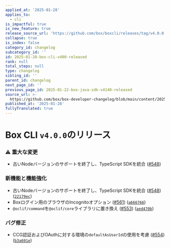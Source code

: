 ```yaml
---
applied_at: '2025-01-28'
applies_to:
  - cli
is_impactful: true
is_new_feature: true
release_source_url: 'https://github.com/box/boxcli/releases/tag/v4.0.0'
collapse: true
is_index: false
category_id: changelog
subcategory_id: ''
id: 2025-01-28-box-cli-v400-released
rank: null
total_steps: null
type: changelog
sibling_id: ''
parent_id: changelog
next_page_id: ''
previous_page_id: 2025-01-22-box-java-sdk-v4140-released
source_url: >-
  https://github.com/box/box-developer-changelog/blob/main/content/2025/01-28-box-cli-v400-released.md
published_at: '2025-01-28'
fullyTranslated: true
---
```

# Box CLI `v4.0.0`のリリース

### ⚠ 重大な変更

* 古いNodeバージョンのサポートを終了し、TypeScript SDKを統合 ([#548][1])

### 新機能と機能強化

* 古いNodeバージョンのサポートを終了し、TypeScript SDKを統合 ([#548][1]) ([`22179ec`][2])
* Boxログイン用のブラウザのIncognitoオプション ([#561][3]) ([`a666766`][4])
* `@oclif/command`を`@oclif/core`ライブラリに置き換え ([#553][5]) ([`aed470b`][6])

### バグ修正

* CCG認証およびOAuthに対する環境の`defaultAsUserId`の使用を考慮 ([#554][7]) ([`b3a691e`][8])

[1]: https://github.com/box/boxcli/issues/548

[2]: https://github.com/box/boxcli/commit/22179ecfc68b8dd315339ac204a7274d712d5a8e

[3]: https://github.com/box/boxcli/issues/561

[4]: https://github.com/box/boxcli/commit/a6667664d6b43fd80de9e57482b0f4138efcd6cf

[5]: https://github.com/box/boxcli/issues/553

[6]: https://github.com/box/boxcli/commit/aed470b22d28ed19040b4417e3143f3323b9a916

[7]: https://github.com/box/boxcli/issues/554

[8]: https://github.com/box/boxcli/commit/b3a691e8c886f7bb3a25ae8f7986f284a695f046
